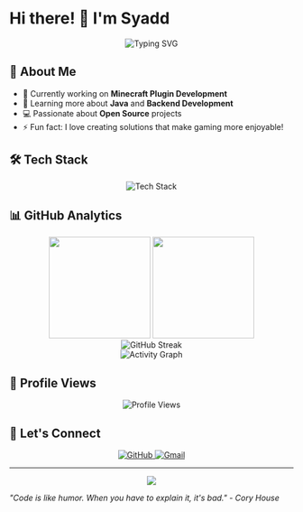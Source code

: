 # Hi there! 👋 I'm Syadd

<div align="center">
  <img src="https://readme-typing-svg.herokuapp.com?font=Fira+Code&size=22&duration=3000&pause=1000&color=58A6FF&center=true&vCenter=true&width=600&lines=Welcome+to+my+GitHub+Profile!;Passionate+Developer+%7C+Java+Enthusiast;Minecraft+Plugin+Creator+%7C+Open+Source+Lover" alt="Typing SVG" />
</div>

## 🚀 About Me

- 🔭 Currently working on **Minecraft Plugin Development**
- 🌱 Learning more about **Java** and **Backend Development**
- 💻 Passionate about **Open Source** projects
- ⚡ Fun fact: I love creating solutions that make gaming more enjoyable!

## 🛠️ Tech Stack

<div align="center">
  <img src="https://skillicons.dev/icons?i=java,maven,git,idea,github,vscode,laravel&theme=dark" alt="Tech Stack" />
</div>

## 📊 GitHub Analytics

<div align="center">
  <img height="180em" src="https://github-readme-stats.vercel.app/api?username=Syaaddd&show_icons=true&theme=github_dark&include_all_commits=true&count_private=true&hide_border=true"/>
  <img height="180em" src="https://github-readme-stats.vercel.app/api/top-langs/?username=Syaaddd&layout=compact&theme=github_dark&hide_border=true"/>
</div>

<div align="center">
  <img src="https://github-readme-streak-stats.herokuapp.com?user=Syaaddd&theme=github-dark-blue&hide_border=true" alt="GitHub Streak" />
</div>

<div align="center">
  <img src="https://github-readme-activity-graph.vercel.app/graph?username=Syaaddd&theme=github-compact&hide_border=true" alt="Activity Graph" />
</div>

## 💫 Profile Views

<div align="center">
  <img src="https://komarev.com/ghpvc/?username=Syaaddd&style=flat-square&color=blue" alt="Profile Views" />
</div>

## 🤝 Let's Connect

<div align="center">
  <a href="https://github.com/Syaaddd">
    <img src="https://img.shields.io/badge/GitHub-100000?style=for-the-badge&logo=github&logoColor=white" alt="GitHub" />
  </a>
  <a href="mailto:strxshopxlb@gmail.com">
    <img src="https://img.shields.io/badge/Gmail-D14836?style=for-the-badge&logo=gmail&logoColor=white" alt="Gmail" />
  </a>
</div>

---

<div align="center">
  <img src="https://capsule-render.vercel.app/api?type=waving&color=gradient&height=100&section=footer" />
</div>

*"Code is like humor. When you have to explain it, it's bad." - Cory House*
